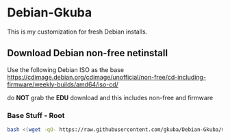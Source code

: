 # Debian-Gkuba

This is my customization for fresh Debian installs.

## Download Debian non-free netinstall

Use the following Debian ISO as the base <https://cdimage.debian.org/cdimage/unofficial/non-free/cd-including-firmware/weekly-builds/amd64/iso-cd/>

do **NOT** grab the **EDU** download and this includes non-free and firmware

### Base Stuff - Root

```bash
bash <(wget -qO- https://raw.githubusercontent.com/gkuba/Debian-Gkuba/main/install.sh)
```
